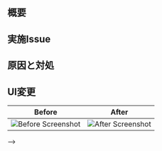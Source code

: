 ## 概要

## 実施Issue

<!--
以下は、条件に当てはまった際に使用
<!-- バグの修正の際にのみ使用 -->
## 原因と対処

<!-- UIに変更があった際に使用 -->
## UI変更
| Before | After |
|-------|-------|
| ![Before Screenshot](URL_TO_BEFORE_IMAGE) | ![After Screenshot](URL_TO_AFTER_IMAGE) |
-->

